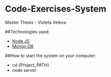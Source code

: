 # Code-Exercises-System
Master Thesis - Violeta Veleva 

##Technologies used:
<ul>
	<li>
		<a href="https://nodejs.org/download" target="_blank">Node JS</a>
	</li>
	<li>
		<a href="https://www.mongodb.org/downloads" target="_blank">Mongo DB</a>
	</li>
</ul>

##How to start the system on your computer:
<ul>
	<li>
		cd {Project_PATH} 
	</li>
	<li>
		node server
	</li>
</ul>

